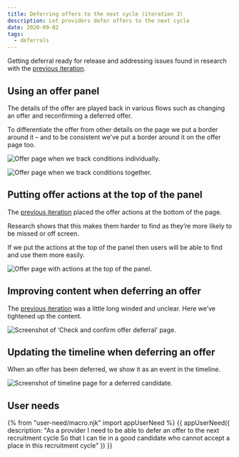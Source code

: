 ```yaml
---
title: Deferring offers to the next cycle (iteration 3)
description: Let providers defer offers to the next cycle
date: 2020-09-02
tags:
  - deferrals
---
```


Getting deferral ready for release and addressing issues found in research with the [previous iteration](/manage-teacher-training-applications/deferring-offers-iteration/).

## Using an offer panel

The details of the offer are played back in various flows such as changing an offer and reconfirming a deferred offer.

To differentiate the offer from other details on the page we put a border around it – and to be consistent we’ve put a border around it on the offer page too.

![Offer page when we track conditions individually.](offer-page.png "Offer page when we track conditions individually")

![Offer page when we track conditions together.](offer-page--combined-conditions.png "Offer page when we track conditions together")

## Putting offer actions at the top of the panel

The [previous iteration](/manage-teacher-training-applications/deferring-offers-iteration/#offer-page-with-defer-link) placed the offer actions at the bottom of the page.

Research shows that this makes them harder to find as they’re more likely to be missed or off screen.

If we put the actions at the top of the panel then users will be able to find and use them more easily.

![Offer page with actions at the top of the panel.](offer-page.png)

## Improving content when deferring an offer

The [previous iteration](/manage-teacher-training-applications/deferring-offers-iteration/#defer-offer-page) was a little long winded and unclear. Here we’ve tightened up the content.

![Screenshot of ‘Check and confirm offer deferral’ page.](defer.png)

## Updating the timeline when deferring an offer

When an offer has been deferred, we show it as an event in the timeline.

![Screenshot of timeline page for a deferred candidate.](timeline.png)

## User needs

{% from "user-need/macro.njk" import appUserNeed %}
{{ appUserNeed({
  description: "As a provider
I need to be able to defer an offer to the next recruitment cycle
So that I can tie in a good candidate who cannot accept a place in this recruitment cycle"
}) }}
